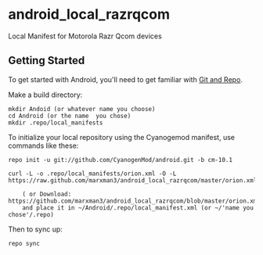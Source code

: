 android_local_razrqcom
======================

Local Manifest for Motorola Razr Qcom devices

Getting Started
---------------

To get started with Android, you'll need to get
familiar with [Git and Repo](http://source.android.com/download/using-repo).

Make a build directory:

	mkdir Andoid (or whatever name you choose)
	cd Android (or the name  you chose)
	mkdir .repo/local_manifests

To initialize your local repository using the Cyanogemod manifest, use commands like these:

    repo init -u git://github.com/CyanogenMod/android.git -b cm-10.1

    curl -L -o .repo/local_manifests/orion.xml -O -L https://raw.github.com/marxman3/android_local_razrqcom/master/orion.xml
 
    	( or Download: https://github.com/marxman3/android_local_razrqcom/blob/master/orion.xml
		and place it in ~/Android/.repo/local_manifest.xml (or ~/'name you chose'/.repo)

Then to sync up:

    repo sync
